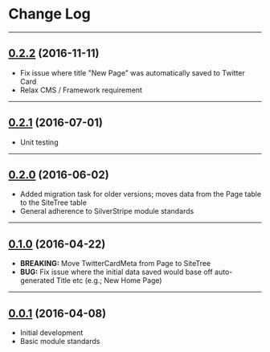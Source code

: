 # Change Log
---

## [0.2.2](https://github.com/toastnz/twitter-card-meta/tree/0.2.2) (2016-11-11)

* Fix issue where title "New Page" was automatically saved to Twitter Card
* Relax CMS / Framework requirement

---

## [0.2.1](https://github.com/toastnz/twitter-card-meta/tree/0.2.1) (2016-07-01)

* Unit testing

---

## [0.2.0](https://github.com/toastnz/twitter-card-meta/tree/0.2.0) (2016-06-02)

* Added migration task for older versions; moves data from the Page table to the SiteTree table
* General adherence to SilverStripe module standards

---

## [0.1.0](https://github.com/toastnz/twitter-card-meta/tree/0.1.0) (2016-04-22)

* **BREAKING:** Move TwitterCardMeta from Page to SiteTree
* **BUG:** Fix issue where the initial data saved would base off auto-generated Title etc (e.g.; New Home Page)

---

## [0.0.1](https://github.com/toastnz/twitter-card-meta/tree/0.0.1) (2016-04-08)

* Initial development
* Basic module standards
